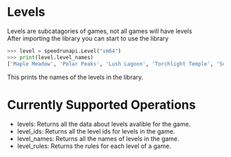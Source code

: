 Levels
===
Levels are subcatagories of games, not all games will have levels
<br>
After importing the library you can start to use the library
```python
>>> level = speedrunapi.Level("sm64")
>>> print(level.level_names)
['Maple Meadow', 'Polar Peaks', 'Lush Lagoon', 'Torchlight Temple', 'Supersonic Slide', 'Bowser in the Gloomy Sea']
```
This prints the names of the levels in the library.

Currently Supported Operations
===
- levels: Returns all the data about levels avalible for the game.
- level_ids: Returns all the level ids for levels in the game.
- level_names: Returns all the names of levels in the game.
- level_rules: Returns the rules for each level of a game.